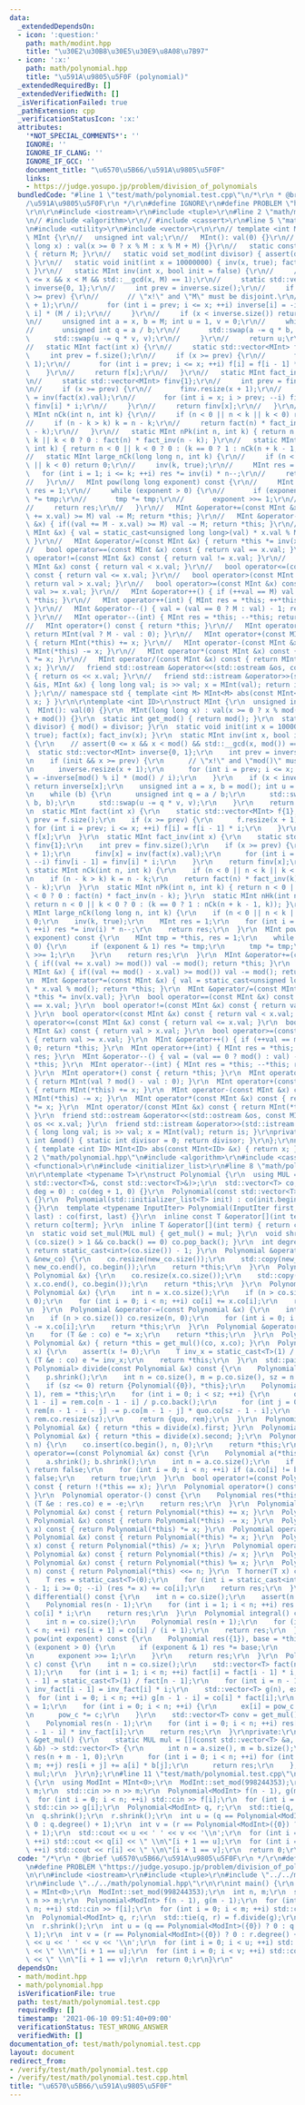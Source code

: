 ```yaml
---
data:
  _extendedDependsOn:
  - icon: ':question:'
    path: math/modint.hpp
    title: "\u30E2\u30B8\u30E5\u30E9\u8A08\u7B97"
  - icon: ':x:'
    path: math/polynomial.hpp
    title: "\u591A\u9805\u5F0F (polynomial)"
  _extendedRequiredBy: []
  _extendedVerifiedWith: []
  _isVerificationFailed: true
  _pathExtension: cpp
  _verificationStatusIcon: ':x:'
  attributes:
    '*NOT_SPECIAL_COMMENTS*': ''
    IGNORE: ''
    IGNORE_IF_CLANG: ''
    IGNORE_IF_GCC: ''
    document_title: "\u6570\u5B66/\u591A\u9805\u5F0F"
    links:
    - https://judge.yosupo.jp/problem/division_of_polynomials
  bundledCode: "#line 1 \"test/math/polynomial.test.cpp\"\n/*\r\n * @brief \u6570\u5B66\
    /\u591A\u9805\u5F0F\r\n */\r\n#define IGNORE\r\n#define PROBLEM \"https://judge.yosupo.jp/problem/division_of_polynomials\"\
    \r\n\r\n#include <iostream>\r\n#include <tuple>\r\n#line 2 \"math/modint.hpp\"\
    \n// #include <algorithm>\r\n// #include <cassert>\r\n#line 5 \"math/modint.hpp\"\
    \n#include <utility>\r\n#include <vector>\r\n\r\n// template <int M>\r\n// struct\
    \ MInt {\r\n//   unsigned int val;\r\n//   MInt(): val(0) {}\r\n//   MInt(long\
    \ long x) : val(x >= 0 ? x % M : x % M + M) {}\r\n//   static constexpr int get_mod()\
    \ { return M; }\r\n//   static void set_mod(int divisor) { assert(divisor == M);\
    \ }\r\n//   static void init(int x = 10000000) { inv(x, true); fact(x); fact_inv(x);\
    \ }\r\n//   static MInt inv(int x, bool init = false) {\r\n//     // assert(0\
    \ <= x && x < M && std::__gcd(x, M) == 1);\r\n//     static std::vector<MInt>\
    \ inverse{0, 1};\r\n//     int prev = inverse.size();\r\n//     if (init && x\
    \ >= prev) {\r\n//       // \"x!\" and \"M\" must be disjoint.\r\n//       inverse.resize(x\
    \ + 1);\r\n//       for (int i = prev; i <= x; ++i) inverse[i] = -inverse[M %\
    \ i] * (M / i);\r\n//     }\r\n//     if (x < inverse.size()) return inverse[x];\r\
    \n//     unsigned int a = x, b = M; int u = 1, v = 0;\r\n//     while (b) {\r\n\
    //       unsigned int q = a / b;\r\n//       std::swap(a -= q * b, b);\r\n// \
    \      std::swap(u -= q * v, v);\r\n//     }\r\n//     return u;\r\n//   }\r\n\
    //   static MInt fact(int x) {\r\n//     static std::vector<MInt> f{1};\r\n//\
    \     int prev = f.size();\r\n//     if (x >= prev) {\r\n//       f.resize(x +\
    \ 1);\r\n//       for (int i = prev; i <= x; ++i) f[i] = f[i - 1] * i;\r\n// \
    \    }\r\n//     return f[x];\r\n//   }\r\n//   static MInt fact_inv(int x) {\r\
    \n//     static std::vector<MInt> finv{1};\r\n//     int prev = finv.size();\r\
    \n//     if (x >= prev) {\r\n//       finv.resize(x + 1);\r\n//       finv[x]\
    \ = inv(fact(x).val);\r\n//       for (int i = x; i > prev; --i) finv[i - 1] =\
    \ finv[i] * i;\r\n//     }\r\n//     return finv[x];\r\n//   }\r\n//   static\
    \ MInt nCk(int n, int k) {\r\n//     if (n < 0 || n < k || k < 0) return 0;\r\n\
    //     if (n - k > k) k = n - k;\r\n//     return fact(n) * fact_inv(k) * fact_inv(n\
    \ - k);\r\n//   }\r\n//   static MInt nPk(int n, int k) { return n < 0 || n <\
    \ k || k < 0 ? 0 : fact(n) * fact_inv(n - k); }\r\n//   static MInt nHk(int n,\
    \ int k) { return n < 0 || k < 0 ? 0 : (k == 0 ? 1 : nCk(n + k - 1, k)); }\r\n\
    //   static MInt large_nCk(long long n, int k) {\r\n//     if (n < 0 || n < k\
    \ || k < 0) return 0;\r\n//     inv(k, true);\r\n//     MInt res = 1;\r\n//  \
    \   for (int i = 1; i <= k; ++i) res *= inv(i) * n--;\r\n//     return res;\r\n\
    //   }\r\n//   MInt pow(long long exponent) const {\r\n//     MInt tmp = *this,\
    \ res = 1;\r\n//     while (exponent > 0) {\r\n//       if (exponent & 1) res\
    \ *= tmp;\r\n//       tmp *= tmp;\r\n//       exponent >>= 1;\r\n//     }\r\n\
    //     return res;\r\n//   }\r\n//   MInt &operator+=(const MInt &x) { if((val\
    \ += x.val) >= M) val -= M; return *this; }\r\n//   MInt &operator-=(const MInt\
    \ &x) { if((val += M - x.val) >= M) val -= M; return *this; }\r\n//   MInt &operator*=(const\
    \ MInt &x) { val = static_cast<unsigned long long>(val) * x.val % M; return *this;\
    \ }\r\n//   MInt &operator/=(const MInt &x) { return *this *= inv(x.val); }\r\n\
    //   bool operator==(const MInt &x) const { return val == x.val; }\r\n//   bool\
    \ operator!=(const MInt &x) const { return val != x.val; }\r\n//   bool operator<(const\
    \ MInt &x) const { return val < x.val; }\r\n//   bool operator<=(const MInt &x)\
    \ const { return val <= x.val; }\r\n//   bool operator>(const MInt &x) const {\
    \ return val > x.val; }\r\n//   bool operator>=(const MInt &x) const { return\
    \ val >= x.val; }\r\n//   MInt &operator++() { if (++val == M) val = 0; return\
    \ *this; }\r\n//   MInt operator++(int) { MInt res = *this; ++*this; return res;\
    \ }\r\n//   MInt &operator--() { val = (val == 0 ? M : val) - 1; return *this;\
    \ }\r\n//   MInt operator--(int) { MInt res = *this; --*this; return res; }\r\n\
    //   MInt operator+() const { return *this; }\r\n//   MInt operator-() const {\
    \ return MInt(val ? M - val : 0); }\r\n//   MInt operator+(const MInt &x) const\
    \ { return MInt(*this) += x; }\r\n//   MInt operator-(const MInt &x) const { return\
    \ MInt(*this) -= x; }\r\n//   MInt operator*(const MInt &x) const { return MInt(*this)\
    \ *= x; }\r\n//   MInt operator/(const MInt &x) const { return MInt(*this) /=\
    \ x; }\r\n//   friend std::ostream &operator<<(std::ostream &os, const MInt &x)\
    \ { return os << x.val; }\r\n//   friend std::istream &operator>>(std::istream\
    \ &is, MInt &x) { long long val; is >> val; x = MInt(val); return is; }\r\n//\
    \ };\r\n// namespace std { template <int M> MInt<M> abs(const MInt<M> &x) { return\
    \ x; } }\r\n\r\ntemplate <int ID>\r\nstruct MInt {\r\n  unsigned int val;\r\n\
    \  MInt(): val(0) {}\r\n  MInt(long long x) : val(x >= 0 ? x % mod() : x % mod()\
    \ + mod()) {}\r\n  static int get_mod() { return mod(); }\r\n  static void set_mod(int\
    \ divisor) { mod() = divisor; }\r\n  static void init(int x = 10000000) { inv(x,\
    \ true); fact(x); fact_inv(x); }\r\n  static MInt inv(int x, bool init = false)\
    \ {\r\n    // assert(0 <= x && x < mod() && std::__gcd(x, mod()) == 1);\r\n  \
    \  static std::vector<MInt> inverse{0, 1};\r\n    int prev = inverse.size();\r\
    \n    if (init && x >= prev) {\r\n      // \"x!\" and \"mod()\" must be disjoint.\r\
    \n      inverse.resize(x + 1);\r\n      for (int i = prev; i <= x; ++i) inverse[i]\
    \ = -inverse[mod() % i] * (mod() / i);\r\n    }\r\n    if (x < inverse.size())\
    \ return inverse[x];\r\n    unsigned int a = x, b = mod(); int u = 1, v = 0;\r\
    \n    while (b) {\r\n      unsigned int q = a / b;\r\n      std::swap(a -= q *\
    \ b, b);\r\n      std::swap(u -= q * v, v);\r\n    }\r\n    return u;\r\n  }\r\
    \n  static MInt fact(int x) {\r\n    static std::vector<MInt> f{1};\r\n    int\
    \ prev = f.size();\r\n    if (x >= prev) {\r\n      f.resize(x + 1);\r\n     \
    \ for (int i = prev; i <= x; ++i) f[i] = f[i - 1] * i;\r\n    }\r\n    return\
    \ f[x];\r\n  }\r\n  static MInt fact_inv(int x) {\r\n    static std::vector<MInt>\
    \ finv{1};\r\n    int prev = finv.size();\r\n    if (x >= prev) {\r\n      finv.resize(x\
    \ + 1);\r\n      finv[x] = inv(fact(x).val);\r\n      for (int i = x; i > prev;\
    \ --i) finv[i - 1] = finv[i] * i;\r\n    }\r\n    return finv[x];\r\n  }\r\n \
    \ static MInt nCk(int n, int k) {\r\n    if (n < 0 || n < k || k < 0) return 0;\r\
    \n    if (n - k > k) k = n - k;\r\n    return fact(n) * fact_inv(k) * fact_inv(n\
    \ - k);\r\n  }\r\n  static MInt nPk(int n, int k) { return n < 0 || n < k || k\
    \ < 0 ? 0 : fact(n) * fact_inv(n - k); }\r\n  static MInt nHk(int n, int k) {\
    \ return n < 0 || k < 0 ? 0 : (k == 0 ? 1 : nCk(n + k - 1, k)); }\r\n  static\
    \ MInt large_nCk(long long n, int k) {\r\n    if (n < 0 || n < k || k < 0) return\
    \ 0;\r\n    inv(k, true);\r\n    MInt res = 1;\r\n    for (int i = 1; i <= k;\
    \ ++i) res *= inv(i) * n--;\r\n    return res;\r\n  }\r\n  MInt pow(long long\
    \ exponent) const {\r\n    MInt tmp = *this, res = 1;\r\n    while (exponent >\
    \ 0) {\r\n      if (exponent & 1) res *= tmp;\r\n      tmp *= tmp;\r\n      exponent\
    \ >>= 1;\r\n    }\r\n    return res;\r\n  }\r\n  MInt &operator+=(const MInt &x)\
    \ { if((val += x.val) >= mod()) val -= mod(); return *this; }\r\n  MInt &operator-=(const\
    \ MInt &x) { if((val += mod() - x.val) >= mod()) val -= mod(); return *this; }\r\
    \n  MInt &operator*=(const MInt &x) { val = static_cast<unsigned long long>(val)\
    \ * x.val % mod(); return *this; }\r\n  MInt &operator/=(const MInt &x) { return\
    \ *this *= inv(x.val); }\r\n  bool operator==(const MInt &x) const { return val\
    \ == x.val; }\r\n  bool operator!=(const MInt &x) const { return val != x.val;\
    \ }\r\n  bool operator<(const MInt &x) const { return val < x.val; }\r\n  bool\
    \ operator<=(const MInt &x) const { return val <= x.val; }\r\n  bool operator>(const\
    \ MInt &x) const { return val > x.val; }\r\n  bool operator>=(const MInt &x) const\
    \ { return val >= x.val; }\r\n  MInt &operator++() { if (++val == mod()) val =\
    \ 0; return *this; }\r\n  MInt operator++(int) { MInt res = *this; ++*this; return\
    \ res; }\r\n  MInt &operator--() { val = (val == 0 ? mod() : val) - 1; return\
    \ *this; }\r\n  MInt operator--(int) { MInt res = *this; --*this; return res;\
    \ }\r\n  MInt operator+() const { return *this; }\r\n  MInt operator-() const\
    \ { return MInt(val ? mod() - val : 0); }\r\n  MInt operator+(const MInt &x) const\
    \ { return MInt(*this) += x; }\r\n  MInt operator-(const MInt &x) const { return\
    \ MInt(*this) -= x; }\r\n  MInt operator*(const MInt &x) const { return MInt(*this)\
    \ *= x; }\r\n  MInt operator/(const MInt &x) const { return MInt(*this) /= x;\
    \ }\r\n  friend std::ostream &operator<<(std::ostream &os, const MInt &x) { return\
    \ os << x.val; }\r\n  friend std::istream &operator>>(std::istream &is, MInt &x)\
    \ { long long val; is >> val; x = MInt(val); return is; }\r\nprivate:\r\n  static\
    \ int &mod() { static int divisor = 0; return divisor; }\r\n};\r\nnamespace std\
    \ { template <int ID> MInt<ID> abs(const MInt<ID> &x) { return x; } }\r\n#line\
    \ 2 \"math/polynomial.hpp\"\n#include <algorithm>\r\n#include <cassert>\r\n#include\
    \ <functional>\r\n#include <initializer_list>\r\n#line 8 \"math/polynomial.hpp\"\
    \n\r\ntemplate <typename T>\r\nstruct Polynomial {\r\n  using MUL = std::function<std::vector<T>(const\
    \ std::vector<T>&, const std::vector<T>&)>;\r\n  std::vector<T> co;\r\n  Polynomial(int\
    \ deg = 0) : co(deg + 1, 0) {}\r\n  Polynomial(const std::vector<T> &co) : co(co)\
    \ {}\r\n  Polynomial(std::initializer_list<T> init) : co(init.begin(), init.end())\
    \ {}\r\n  template <typename InputIter> Polynomial(InputIter first, InputIter\
    \ last) : co(first, last) {}\r\n  inline const T &operator[](int term) const {\
    \ return co[term]; }\r\n  inline T &operator[](int term) { return co[term]; }\r\
    \n  static void set_mul(MUL mul) { get_mul() = mul; }\r\n  void shrink() { while\
    \ (co.size() > 1 && co.back() == 0) co.pop_back(); }\r\n  int degree() const {\
    \ return static_cast<int>(co.size()) - 1; }\r\n  Polynomial &operator=(const std::vector<T>\
    \ &new_co) {\r\n    co.resize(new_co.size());\r\n    std::copy(new_co.begin(),\
    \ new_co.end(), co.begin());\r\n    return *this;\r\n  }\r\n  Polynomial &operator=(const\
    \ Polynomial &x) {\r\n    co.resize(x.co.size());\r\n    std::copy(x.co.begin(),\
    \ x.co.end(), co.begin());\r\n    return *this;\r\n  }\r\n  Polynomial &operator+=(const\
    \ Polynomial &x) {\r\n    int n = x.co.size();\r\n    if (n > co.size()) co.resize(n,\
    \ 0);\r\n    for (int i = 0; i < n; ++i) co[i] += x.co[i];\r\n    return *this;\r\
    \n  }\r\n  Polynomial &operator-=(const Polynomial &x) {\r\n    int n = x.co.size();\r\
    \n    if (n > co.size()) co.resize(n, 0);\r\n    for (int i = 0; i < n; ++i) co[i]\
    \ -= x.co[i];\r\n    return *this;\r\n  }\r\n  Polynomial &operator*=(T x) {\r\
    \n    for (T &e : co) e *= x;\r\n    return *this;\r\n  }\r\n  Polynomial &operator*=(const\
    \ Polynomial &x) { return *this = get_mul()(co, x.co); }\r\n  Polynomial &operator/=(T\
    \ x) {\r\n    assert(x != 0);\r\n    T inv_x = static_cast<T>(1) / x;\r\n    for\
    \ (T &e : co) e *= inv_x;\r\n    return *this;\r\n  }\r\n  std::pair<Polynomial,\
    \ Polynomial> divide(const Polynomial &x) const {\r\n    Polynomial p(x);\r\n\
    \    p.shrink();\r\n    int n = co.size(), m = p.co.size(), sz = n - m + 1;\r\n\
    \    if (sz <= 0) return {Polynomial({0}), *this};\r\n    Polynomial quo(sz -\
    \ 1), rem = *this;\r\n    for (int i = 0; i < sz; ++i) {\r\n      quo.co[sz -\
    \ 1 - i] = rem.co[n - 1 - i] / p.co.back();\r\n      for (int j = 0; j < m; ++j)\
    \ rem[n - 1 - i - j] -= p.co[m - 1 - j] * quo.co[sz - 1 - i];\r\n    }\r\n   \
    \ rem.co.resize(sz);\r\n    return {quo, rem};\r\n  }\r\n  Polynomial &operator/=(const\
    \ Polynomial &x) { return *this = divide(x).first; }\r\n  Polynomial &operator%=(const\
    \ Polynomial &x) { return *this = divide(x).second; };\r\n  Polynomial &operator<<=(int\
    \ n) {\r\n    co.insert(co.begin(), n, 0);\r\n    return *this;\r\n  }\r\n  bool\
    \ operator==(const Polynomial &x) const {\r\n    Polynomial a(*this), b(x);\r\n\
    \    a.shrink(); b.shrink();\r\n    int n = a.co.size();\r\n    if (n != b.co.size())\
    \ return false;\r\n    for (int i = 0; i < n; ++i) if (a.co[i] != b.co[i]) return\
    \ false;\r\n    return true;\r\n  }\r\n  bool operator!=(const Polynomial &x)\
    \ const { return !(*this == x); }\r\n  Polynomial operator+() const { return *this;\
    \ }\r\n  Polynomial operator-() const {\r\n    Polynomial res(*this);\r\n    for\
    \ (T &e : res.co) e = -e;\r\n    return res;\r\n  }\r\n  Polynomial operator+(const\
    \ Polynomial &x) const { return Polynomial(*this) += x; }\r\n  Polynomial operator-(const\
    \ Polynomial &x) const { return Polynomial(*this) -= x; }\r\n  Polynomial operator*(T\
    \ x) const { return Polynomial(*this) *= x; }\r\n  Polynomial operator*(const\
    \ Polynomial &x) const { return Polynomial(*this) *= x; }\r\n  Polynomial operator/(T\
    \ x) const { return Polynomial(*this) /= x; }\r\n  Polynomial operator/(const\
    \ Polynomial &x) const { return Polynomial(*this) /= x; }\r\n  Polynomial operator%(const\
    \ Polynomial &x) const { return Polynomial(*this) %= x; }\r\n  Polynomial operator<<(int\
    \ n) const { return Polynomial(*this) <<= n; }\r\n  T horner(T x) const {\r\n\
    \    T res = static_cast<T>(0);\r\n    for (int i = static_cast<int>(co.size())\
    \ - 1; i >= 0; --i) (res *= x) += co[i];\r\n    return res;\r\n  }\r\n  Polynomial\
    \ differential() const {\r\n    int n = co.size();\r\n    assert(n >= 1);\r\n\
    \    Polynomial res(n - 1);\r\n    for (int i = 1; i < n; ++i) res.co[i - 1] =\
    \ co[i] * i;\r\n    return res;\r\n  }\r\n  Polynomial integral() const {\r\n\
    \    int n = co.size();\r\n    Polynomial res(n + 1);\r\n    for (int i = 0; i\
    \ < n; ++i) res[i + 1] = co[i] / (i + 1);\r\n    return res;\r\n  }\r\n  Polynomial\
    \ pow(int exponent) const {\r\n    Polynomial res({1}), base = *this;\r\n    while\
    \ (exponent > 0) {\r\n      if (exponent & 1) res *= base;\r\n      base *= base;\r\
    \n      exponent >>= 1;\r\n    }\r\n    return res;\r\n  }\r\n  Polynomial translate(T\
    \ c) const {\r\n    int n = co.size();\r\n    std::vector<T> fact(n, 1), inv_fact(n,\
    \ 1);\r\n    for (int i = 1; i < n; ++i) fact[i] = fact[i - 1] * i;\r\n    inv_fact[n\
    \ - 1] = static_cast<T>(1) / fact[n - 1];\r\n    for (int i = n - 1; i > 0; --i)\
    \ inv_fact[i - 1] = inv_fact[i] * i;\r\n    std::vector<T> g(n), ex(n);\r\n  \
    \  for (int i = 0; i < n; ++i) g[n - 1 - i] = co[i] * fact[i];\r\n    T pow_c\
    \ = 1;\r\n    for (int i = 0; i < n; ++i) {\r\n      ex[i] = pow_c * inv_fact[i];\r\
    \n      pow_c *= c;\r\n    }\r\n    std::vector<T> conv = get_mul()(g, ex);\r\n\
    \    Polynomial res(n - 1);\r\n    for (int i = 0; i < n; ++i) res[i] = conv[n\
    \ - 1 - i] * inv_fact[i];\r\n    return res;\r\n  }\r\nprivate:\r\n  static MUL\
    \ &get_mul() {\r\n    static MUL mul = [](const std::vector<T> &a, const std::vector<T>\
    \ &b) -> std::vector<T> {\r\n      int n = a.size(), m = b.size();\r\n      std::vector<T>\
    \ res(n + m - 1, 0);\r\n      for (int i = 0; i < n; ++i) for (int j = 0; j <\
    \ m; ++j) res[i + j] += a[i] * b[j];\r\n      return res;\r\n    };\r\n    return\
    \ mul;\r\n  }\r\n};\r\n#line 11 \"test/math/polynomial.test.cpp\"\n\r\nint main()\
    \ {\r\n  using ModInt = MInt<0>;\r\n  ModInt::set_mod(998244353);\r\n  int n,\
    \ m;\r\n  std::cin >> n >> m;\r\n  Polynomial<ModInt> f(n - 1), g(m - 1);\r\n\
    \  for (int i = 0; i < n; ++i) std::cin >> f[i];\r\n  for (int i = 0; i < m; ++i)\
    \ std::cin >> g[i];\r\n  Polynomial<ModInt> q, r;\r\n  std::tie(q, r) = f.divide(g);\r\
    \n  q.shrink();\r\n  r.shrink();\r\n  int u = (q == Polynomial<ModInt>({0}) ?\
    \ 0 : q.degree() + 1);\r\n  int v = (r == Polynomial<ModInt>({0}) ? 0 : r.degree()\
    \ + 1);\r\n  std::cout << u << ' ' << v << '\\n';\r\n  for (int i = 0; i < u;\
    \ ++i) std::cout << q[i] << \" \\n\"[i + 1 == u];\r\n  for (int i = 0; i < v;\
    \ ++i) std::cout << r[i] << \" \\n\"[i + 1 == v];\r\n  return 0;\r\n}\r\n"
  code: "/*\r\n * @brief \u6570\u5B66/\u591A\u9805\u5F0F\r\n */\r\n#define IGNORE\r\
    \n#define PROBLEM \"https://judge.yosupo.jp/problem/division_of_polynomials\"\r\
    \n\r\n#include <iostream>\r\n#include <tuple>\r\n#include \"../../math/modint.hpp\"\
    \r\n#include \"../../math/polynomial.hpp\"\r\n\r\nint main() {\r\n  using ModInt\
    \ = MInt<0>;\r\n  ModInt::set_mod(998244353);\r\n  int n, m;\r\n  std::cin >>\
    \ n >> m;\r\n  Polynomial<ModInt> f(n - 1), g(m - 1);\r\n  for (int i = 0; i <\
    \ n; ++i) std::cin >> f[i];\r\n  for (int i = 0; i < m; ++i) std::cin >> g[i];\r\
    \n  Polynomial<ModInt> q, r;\r\n  std::tie(q, r) = f.divide(g);\r\n  q.shrink();\r\
    \n  r.shrink();\r\n  int u = (q == Polynomial<ModInt>({0}) ? 0 : q.degree() +\
    \ 1);\r\n  int v = (r == Polynomial<ModInt>({0}) ? 0 : r.degree() + 1);\r\n  std::cout\
    \ << u << ' ' << v << '\\n';\r\n  for (int i = 0; i < u; ++i) std::cout << q[i]\
    \ << \" \\n\"[i + 1 == u];\r\n  for (int i = 0; i < v; ++i) std::cout << r[i]\
    \ << \" \\n\"[i + 1 == v];\r\n  return 0;\r\n}\r\n"
  dependsOn:
  - math/modint.hpp
  - math/polynomial.hpp
  isVerificationFile: true
  path: test/math/polynomial.test.cpp
  requiredBy: []
  timestamp: '2021-06-10 09:51:40+09:00'
  verificationStatus: TEST_WRONG_ANSWER
  verifiedWith: []
documentation_of: test/math/polynomial.test.cpp
layout: document
redirect_from:
- /verify/test/math/polynomial.test.cpp
- /verify/test/math/polynomial.test.cpp.html
title: "\u6570\u5B66/\u591A\u9805\u5F0F"
---
```

